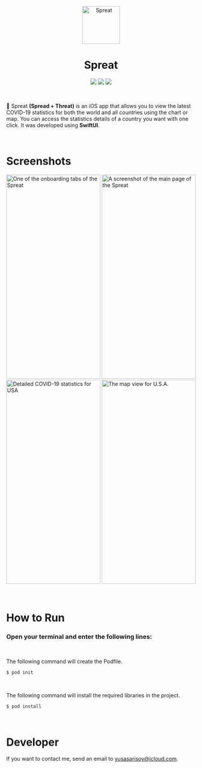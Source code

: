<div align="center">
  <img width="100" height="100" alt="Spreat" src="https://i.ibb.co/SndPcRb/image.png">
  </br>
  <h1><b>Spreat</b></h1>
</div>

<div align="center">

![](https://img.shields.io/badge/OS-iOS-informational?style=flat&logo=iOS&logoColor=white&color=32429C) ![](https://img.shields.io/badge/Editor-Xcode-informational?style=flat&logo=Xcode&logoColor=white&color=32429C) ![](https://img.shields.io/badge/Code-Swift-informational?style=flat&logo=Swift&logoColor=white&color=32429C)

</div>

</br>

🦠 Spreat **(Spread + Threat)** is an iOS app that allows you to view the latest COVID-19 statistics for both the world and all countries using the chart or map. You can access the statistics details of a country you want with one click. It was developed using **SwiftUI**.

</br>

# Screenshots

<a href="https://ibb.co/nRymGJY"><img src="https://i.ibb.co/4JLtqrX/Simulator-Screen-Shot-i-Phone-12-mini-2020-11-15-at-16-55-12.png" alt="One of the onboarding tabs of the Spreat" border="0" width="250" height="541"></a>
<a href="https://ibb.co/1MLfWKb"><img src="https://i.ibb.co/Lr8z76v/Simulator-Screen-Shot-i-Phone-12-mini-2020-11-15-at-16-52-46.png" alt="A screenshot of the main page of the Spreat" border="0" width="250" height="541"></a>
<a href="https://ibb.co/KFqRkYS"><img src="https://i.ibb.co/BqZdxmF/Simulator-Screen-Shot-i-Phone-12-mini-2020-11-15-at-16-53-56.png" alt="Detailed COVID-19 statistics for USA" border="0" width="250" height="541"></a>
<a href="https://ibb.co/wYx7GK7"><img src="https://i.ibb.co/M93fwRf/Simulator-Screen-Shot-i-Phone-12-mini-2020-11-15-at-16-54-34.png" alt="The map view for U.S.A." border="0" width="250" height="541"></a>

</br>

# How to Run

### Open your terminal and enter the following lines:

</br>

The following command will create the Podfile.

``$ pod init``

</br>

The following command will install the required libraries in the project.

``$ pod install``

</br>

# <b>Developer</b>

If you want to contact me, send an email to yusasarisoy@icloud.com.
